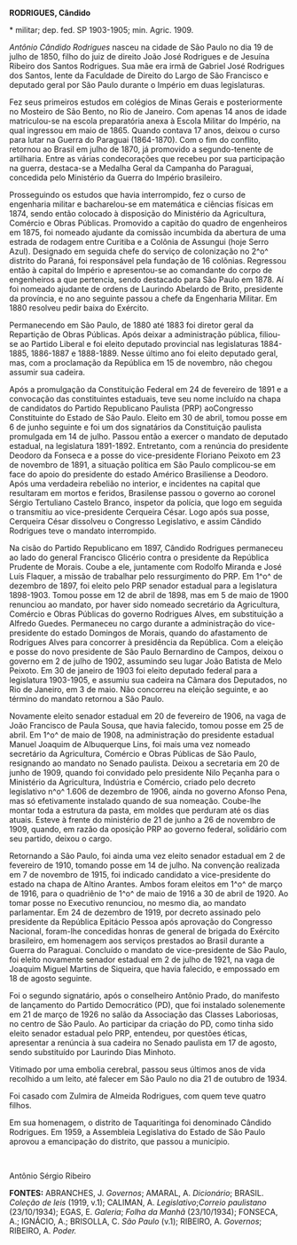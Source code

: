 **RODRIGUES, Cândido**

\* militar; dep. fed. SP 1903-1905; min. Agric. 1909.

*Antônio Cândido Rodrigues* nasceu na cidade de São Paulo no dia 19 de
julho de 1850, filho do juiz de direito João José Rodrigues e de Jesuína
Ribeiro dos Santos Rodrigues. Sua mãe era irmã de Gabriel José Rodrigues
dos Santos, lente da Faculdade de Direito do Largo de São Francisco e
deputado geral por São Paulo durante o Império em duas legislaturas.

Fez seus primeiros estudos em colégios de Minas Gerais e posteriormente
no Mosteiro de São Bento, no Rio de Janeiro. Com apenas 14 anos de idade
matriculou-se na escola preparatória anexa à Escola Militar do Império,
na qual ingressou em maio de 1865. Quando contava 17 anos, deixou o
curso para lutar na Guerra do Paraguai (1864-1870). Com o fim do
conflito, retornou ao Brasil em julho de 1870, já promovido a
segundo-tenente de artilharia. Entre as várias condecorações que recebeu
por sua participação na guerra, destaca-se a Medalha Geral da Campanha
do Paraguai, concedida pelo Ministério da Guerra do Império brasileiro.

Prosseguindo os estudos que havia interrompido, fez o curso de
engenharia militar e bacharelou-se em matemática e ciências físicas em
1874, sendo então colocado à disposição do Ministério da Agricultura,
Comércio e Obras Públicas. Promovido a capitão do quadro de engenheiros
em 1875, foi nomeado ajudante da comissão incumbida da abertura de uma
estrada de rodagem entre Curitiba e a Colônia de Assungui (hoje Serro
Azul). Designado em seguida chefe do serviço de colonização no 2^o^
distrito do Paraná, foi responsável pela fundação de 16 colônias.
Regressou então à capital do Império e apresentou-se ao comandante do
corpo de engenheiros a que pertencia, sendo destacado para São Paulo em
1878. Aí foi nomeado ajudante de ordens de Laurindo Abelardo de Brito,
presidente da província, e no ano seguinte passou a chefe da Engenharia
Militar. Em 1880 resolveu pedir baixa do Exército.

Permanecendo em São Paulo, de 1880 até 1883 foi diretor geral da
Repartição de Obras Públicas. Após deixar a administração pública,
filiou-se ao Partido Liberal e foi eleito deputado provincial nas
legislaturas 1884-1885, 1886-1887 e 1888-1889. Nesse último ano foi
eleito deputado geral, mas, com a proclamação da República em 15 de
novembro, não chegou assumir sua cadeira.

Após a promulgação da Constituição Federal em 24 de fevereiro de 1891 e
a convocação das constituintes estaduais, teve seu nome incluído na
chapa de candidatos do Partido Republicano Paulista (PRP) aoCongresso
Constituinte do Estado de São Paulo. Eleito em 30 de abril, tomou posse
em 6 de junho seguinte e foi um dos signatários da Constituição paulista
promulgada em 14 de julho. Passou então a exercer o mandato de deputado
estadual, na legislatura 1891-1892. Entretanto, com a renúncia do
presidente Deodoro da Fonseca e a posse do vice-presidente Floriano
Peixoto em 23 de novembro de 1891, a situação política em São Paulo
complicou-se em face do apoio do presidente do estado Américo
Brasiliense a Deodoro. Após uma verdadeira rebelião no interior, e
incidentes na capital que resultaram em mortos e feridos, Brasilense
passou o governo ao coronel Sérgio Tertuliano Castelo Branco, inspetor
da polícia, que logo em seguida o transmitiu ao vice-presidente
Cerqueira César. Logo após sua posse, Cerqueira César dissolveu o
Congresso Legislativo, e assim Cândido Rodrigues teve o mandato
interrompido.

Na cisão do Partido Republicano em 1897, Cândido Rodrigues permaneceu ao
lado do general Francisco Glicério contra o presidente da República
Prudente de Morais. Coube a ele, juntamente com Rodolfo Miranda e José
Luís Flaquer, a missão de trabalhar pelo ressurgimento do PRP. Em 1^o^
de dezembro de 1897, foi eleito pelo PRP senador estadual para a
legislatura 1898-1903. Tomou posse em 12 de abril de 1898, mas em 5 de
maio de 1900 renunciou ao mandato, por haver sido nomeado secretário da
Agricultura, Comércio e Obras Públicas do governo Rodrigues Alves, em
substituição a Alfredo Guedes. Permaneceu no cargo durante a
administração do vice-presidente do estado Domingos de Morais, quando do
afastamento de Rodrigues Alves para concorrer à presidência da
República. Com a eleição e posse do novo presidente de São Paulo
Bernardino de Campos, deixou o governo em 2 de julho de 1902, assumindo
seu lugar João Batista de Melo Peixoto. Em 30 de janeiro de 1903 foi
eleito deputado federal para a legislatura 1903-1905, e assumiu sua
cadeira na Câmara dos Deputados, no Rio de Janeiro, em 3 de maio. Não
concorreu na eleição seguinte, e ao término do mandato retornou a São
Paulo.

Novamente eleito senador estadual em 20 de fevereiro de 1906, na vaga de
João Francisco de Paula Sousa, que havia falecido, tomou posse em 25 de
abril. Em 1^o^ de maio de 1908, na administração do presidente estadual
Manuel Joaquim de Albuquerque Lins, foi mais uma vez nomeado secretário
da Agricultura, Comércio e Obras Públicas de São Paulo, resignando ao
mandato no Senado paulista. Deixou a secretaria em 20 de junho de 1909,
quando foi convidado pelo presidente Nilo Peçanha para o Ministério da
Agricultura, Indústria e Comércio, criado pelo decreto legislativo n^o^
1.606 de dezembro de 1906, ainda no governo Afonso Pena, mas só
efetivamente instalado quando de sua nomeação. Coube-lhe montar toda a
estrutura da pasta, em moldes que perduram até os dias atuais. Esteve à
frente do ministério de 21 de junho a 26 de novembro de 1909, quando, em
razão da oposição PRP ao governo federal, solidário com seu partido,
deixou o cargo.

Retornando a São Paulo, foi ainda uma vez eleito senador estadual em 2
de fevereiro de 1910, tomando posse em 14 de julho. Na convenção
realizada em 7 de novembro de 1915, foi indicado candidato a
vice-presidente do estado na chapa de Altino Arantes. Ambos foram
eleitos em 1^o^ de março de 1916, para o quadriênio de 1^o^ de maio de
1916 a 30 de abril de 1920. Ao tomar posse no Executivo renunciou, no
mesmo dia, ao mandato parlamentar. Em 24 de dezembro de 1919, por
decreto assinado pelo presidente da República Epitácio Pessoa após
aprovação do Congresso Nacional, foram-lhe concedidas honras de general
de brigada do Exército brasileiro, em homenagem aos serviços prestados
ao Brasil durante a Guerra do Paraguai. Concluído o mandato de
vice-presidente de São Paulo, foi eleito novamente senador estadual em 2
de julho de 1921, na vaga de Joaquim Miguel Martins de Siqueira, que
havia falecido, e empossado em 18 de agosto seguinte.

Foi o segundo signatário, após o conselheiro Antônio Prado, do manifesto
de lançamento do Partido Democrático (PD), que foi instalado solenemente
em 21 de março de 1926 no salão da Associação das Classes Laboriosas, no
centro de São Paulo. Ao participar da criação do PD, como tinha sido
eleito senador estadual pelo PRP, entendeu, por questões éticas,
apresentar a renúncia à sua cadeira no Senado paulista em 17 de agosto,
sendo substituído por Laurindo Dias Minhoto.

Vitimado por uma embolia cerebral, passou seus últimos anos de vida
recolhido a um leito, até falecer em São Paulo no dia 21 de outubro de
1934.

Foi casado com Zulmira de Almeida Rodrigues, com quem teve quatro
filhos.

Em sua homenagem, o distrito de Taquaritinga foi denominado Cândido
Rodrigues. Em 1959, a Assembleia Legislativa do Estado de São Paulo
aprovou a emancipação do distrito, que passou a município.

     

Antônio Sérgio Ribeiro

**FONTES:** ABRANCHES, J. *Governos*; AMARAL, A. *Dicionário*; BRASIL.
*Coleção de leis* (1919, v.1); CALIMAN, A. *Legislativo*;*Correio*
*paulistano* (23/10/1934); EGAS, E. *Galeria*; *Folha da Manhã*
(23/10/1934); FONSECA, A.; IGNÁCIO, A.; BRISOLLA, C. *São Paulo* (v.1);
RIBEIRO, A. *Governos*; RIBEIRO, A. *Poder.*
